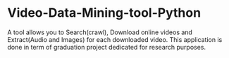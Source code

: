 # Video-Data-Mining-tool-Python
A tool allows you to Search(crawl), Download online videos and Extract(Audio and Images) for each downloaded video.
This application is done in term of graduation project dedicated for research purposes.

